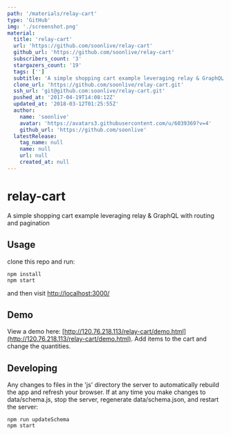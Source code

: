 ```yaml
---
path: '/materials/relay-cart'
type: 'GitHub'
img: './screenshot.png'
material:
  title: 'relay-cart'
  url: 'https://github.com/soonlive/relay-cart'
  github_url: 'https://github.com/soonlive/relay-cart'
  subscribers_count: '3'
  stargazers_count: '19'
  tags: ['']
  subtitle: 'A simple shopping cart example leveraging relay & GraphQL with routing and pagination.'
  clone_url: 'https://github.com/soonlive/relay-cart.git'
  ssh_url: 'git@github.com:soonlive/relay-cart.git'
  pushed_at: '2017-04-19T14:08:12Z'
  updated_at: '2018-03-12T01:25:55Z'
  author:
    name: 'soonlive'
    avatar: 'https://avatars3.githubusercontent.com/u/6039369?v=4'
    github_url: 'https://github.com/soonlive'
  latestRelease:
    tag_name: null
    name: null
    url: null
    created_at: null
---
```

# relay-cart
A simple shopping cart example leveraging relay &amp; GraphQL with routing and pagination

## Usage
clone this repo and run:

```shell
npm install
npm start
```
and then visit [http://localhost:3000/](http://localhost:3000/)

## Demo

View a demo here: [http://120.76.218.113/relay-cart/demo.html](http://120.76.218.113/relay-cart/demo.html).
Add items to the cart and change the quantities.

## Developing

Any changes to files in the 'js' directory the server to automatically rebuild the app and refresh your browser.
If at any time you make changes to data/schema.js, stop the server, regenerate data/schema.json, and restart the server:

```shell
npm run updateSchema
npm start
```
